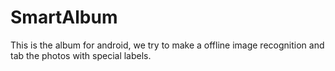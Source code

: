 # SmartAlbum

This is the album for android, we try to make a offline image recognition and tab the photos with special labels.
